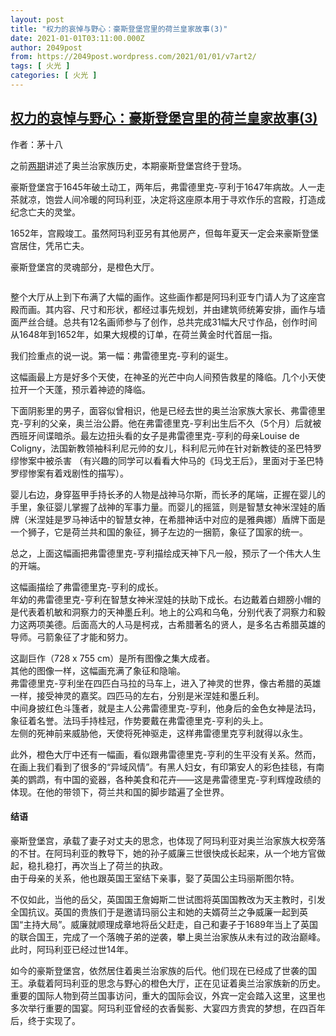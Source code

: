 ```yaml
---
layout: post
title: "权力的哀悼与野心：豪斯登堡宫里的荷兰皇家故事(3)"
date: 2021-01-01T03:11:00.000Z
author: 2049post
from: https://2049post.wordpress.com/2021/01/01/v7art2/
tags: [ 火光 ]
categories: [ 火光 ]
---
```

<!--1609470660000-->
[权力的哀悼与野心：豪斯登堡宫里的荷兰皇家故事(3)](https://2049post.wordpress.com/2021/01/01/v7art2/)
------

<div>
<p>作者：茅十八</p><p>之前<a href="https://2049post.wordpress.com/2020/08/31/v5art5/" target="_blank" rel="noreferrer noopener">两期</a>讲述了奥兰治家族历史，本期豪斯登堡宫终于登场。</p><p>豪斯登堡宫于1645年破土动工，两年后，弗雷德里克-亨利于1647年病故。人一走茶就凉，饱尝人间冷暖的阿玛利亚，决定将这座原本用于寻欢作乐的宫殿，打造成纪念亡夫的灵堂。</p><p>1652年，宫殿竣工。虽然阿玛利亚另有其他房产，但每年夏天一定会来豪斯登堡宫居住，凭吊亡夫。</p><p>豪斯登堡宫的灵魂部分，是橙色大厅。</p><figure class="wp-block-image"><img src="https://upload.wikimedia.org/wikipedia/commons/1/15/Oranjezaal_na_de_restauratie-_overzicht_noordoosthoek%2C_met_de_hele_oostwand_-_%27s-Gravenhage_-_20416714_-_RCE.jpg" alt="" /></figure><p>整个大厅从上到下布满了大幅的画作。这些画作都是阿玛利亚专门请人为了这座宫殿而画。其内容、尺寸和形状，都经过事先规划，并由建筑师统筹安排，画作与墙面严丝合缝。总共有12名画师参与了创作，总共完成31幅大尺寸作品，创作时间从1648年到1652年，如果大规模的订单，在荷兰黄金时代首屈一指。</p><p>我们捡重点的说一说。第一幅：弗雷德里克-亨利的诞生。<br><img src="https://upload.wikimedia.org/wikipedia/commons/thumb/4/47/The_birth_of_Frederik_Hendrik%2C_by_Caesar_van_Everdingen.jpg/1024px-The_birth_of_Frederik_Hendrik%2C_by_Caesar_van_Everdingen.jpg" alt="" class=""></p><p>这幅画最上方是好多个天使，在神圣的光芒中向人间预告救星的降临。几个小天使拉开一个天蓬，预示着神迹的降临。</p><p>下面阴影里的男子，面容似曾相识，他是已经去世的奥兰治家族大家长、弗雷德里克-亨利的父亲，奥兰治公爵。他在弗雷德里克-亨利出生后不久（5个月）后就被西班牙间谍暗杀。最左边扭头看的女子是弗雷德里克-亨利的母亲Louise de Coligny，法国新教领袖科利尼元帅的女儿，科利尼元帅在针对新教徒的圣巴特罗缪惨案中被杀害 （有兴趣的同学可以看看大仲马的《玛戈王后》，里面对于圣巴特罗缪惨案有着戏剧性的描写）。</p><p>婴儿右边，身穿盔甲手持长矛的人物是战神马尔斯，而长矛的尾端，正握在婴儿的手里，象征婴儿掌握了战神的军事力量。而婴儿的摇篮，则是智慧女神米涅娃的盾牌（米涅娃是罗马神话中的智慧女神，在希腊神话中对应的是雅典娜）盾牌下面是一个狮子，它是荷兰共和国的象征，狮子左边的一捆箭，象征了国家的统一。</p><p>总之，上面这幅画把弗雷德里克-亨利描绘成天神下凡一般，预示了一个伟大人生的开端。</p><p><img src="https://upload.wikimedia.org/wikipedia/commons/thumb/4/49/The_Education_of_Frederik_Hendrik%2C_by_Theodoor_van_Thulden.jpg/1024px-The_Education_of_Frederik_Hendrik%2C_by_Theodoor_van_Thulden.jpg" alt="" class=""><br>这幅画描绘了弗雷德里克-亨利的成长。<br>年幼的弗雷德里克-亨利在智慧女神米涅娃的扶助下成长。右边戴着白翅膀小帽的是代表着机敏和洞察力的天神墨丘利。地上的公鸡和乌龟，分别代表了洞察力和毅力这两项美德。后面高大的人马是柯戎，古希腊著名的贤人，是多名古希腊英雄的导师。弓箭象征了才能和努力。</p><p><img src="https://upload.wikimedia.org/wikipedia/commons/thumb/4/47/The_Triumph_of_Frederik_Hendrik%2C_by_Jacob_Jordaens_%28I%29.jpg/1920px-The_Triumph_of_Frederik_Hendrik%2C_by_Jacob_Jordaens_%28I%29.jpg" alt="" class=""><br>这副巨作（728 x 755 cm）是所有图像之集大成者。<br>其他的图像一样，这幅画充满了象征和隐喻。<br>弗雷德里克-亨利坐在四匹白马拉的马车上，进入了神灵的世界，像古希腊的英雄一样，接受神灵的嘉奖。四匹马的左右，分别是米涅娃和墨丘利。<br>中间身披红色斗篷者，就是主人公弗雷德里克-亨利，他身后的金色女神是法玛，象征着名誉。法玛手持桂冠，作势要戴在弗雷德里克-亨利的头上。<br>左侧的死神前来威胁他，天使将死神驱走，这样弗雷德里克亨利就得以永生。</p><p><img src="https://upload.wikimedia.org/wikipedia/commons/thumb/4/42/Part_of_the_Triumphal_Procession%2C_with_Gifts_from_the_East_and_the_West%2C_by_Jacob_van_Campen.jpg/800px-Part_of_the_Triumphal_Procession%2C_with_Gifts_from_the_East_and_the_West%2C_by_Jacob_van_Campen.jpg" alt="" class=""><br>此外，橙色大厅中还有一幅画，看似跟弗雷德里克-亨利的生平没有关系。然而，在画上我们看到了很多的“异域风情”。有黑人妇女，有印第安人的彩色挂毯，有南美的鹦鹉，有中国的瓷器，各种美食和花卉——这是弗雷德里克-亨利辉煌政绩的体现。在他的带领下，荷兰共和国的脚步踏遍了全世界。</p><h4 id="结语"></h4><h4 id="结语">结语</h4><p>豪斯登堡宫，承载了妻子对丈夫的思念，也体现了阿玛利亚对奥兰治家族大权旁落的不甘。在阿玛利亚的教导下，她的孙子威廉三世很快成长起来，从一个地方官做起，稳扎稳打，再次当上了荷兰的执政。<br><img src="https://upload.wikimedia.org/wikipedia/commons/thumb/7/78/King_William_III_of_England%2C_%281650-1702%29.jpg/440px-King_William_III_of_England%2C_%281650-1702%29.jpg" alt="" class=""><br>由于母亲的关系，他也跟英国王室结下亲事，娶了英国公主玛丽斯图尔特。<br><img src="https://upload.wikimedia.org/wikipedia/commons/thumb/5/5d/Lely_Queen_Mary_II.jpg/1280px-Lely_Queen_Mary_II.jpg" alt="" class=""></p><p>不仅如此，当他的岳父，英国国王詹姆斯二世试图将英国国教改为天主教时，引发全国抗议。英国的贵族们于是邀请玛丽公主和她的夫婿荷兰之争威廉一起到英国“主持大局”。威廉就顺理成章地将岳父赶走，自己和妻子于1689年当上了英国的联合国王，完成了一个落魄子弟的逆袭，攀上奥兰治家族从未有过的政治巅峰。此时，阿玛利亚已经过世14年。</p><p>如今的豪斯登堡宫，依然居住着奥兰治家族的后代。他们现在已经成了世袭的国王。承载着阿玛利亚的思念与野心的橙色大厅，正在见证着奥兰治家族新的历史。重要的国际人物到荷兰国事访问，重大的国际会议，外宾一定会踏入这里，这里也多次举行重要的国宴。阿玛利亚曾经的衣香鬓影、大宴四方贵宾的梦想，在四百年后，终于实现了。</p><figure class="wp-block-image"><img src="https://images2.persgroep.net/rcs/dOoCeZ8HnL3usod8AprRFnC9PAg/diocontent/42644619/_crop/0/0/3499/1978/_fitwidth/1240?appId=93a17a8fd81db0de025c8abd1cca1279&amp;quality=0.9" alt="" /></figure>
</div>
